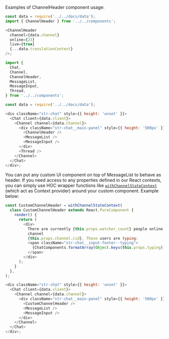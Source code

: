 Examples of ChannelHeader component usage:

```js
const data = require('../../docs/data');
import { ChannelHeader } from '../../components';

<ChannelHeader
  channel={data.channel}
  online={23}
  live={true}
  {...data.translationContext}
/>;
```

```js
import {
  Chat,
  Channel,
  ChannelHeader,
  MessageList,
  MessageInput,
  Thread,
} from '../../components';

const data = require('../../docs/data');

<div className="str-chat" style={{ height: 'unset' }}>
  <Chat client={data.client}>
    <Channel channel={data.channel}>
      <div className="str-chat__main-panel" style={{ height: '500px' }}>
        <ChannelHeader />
        <MessageList />
        <MessageInput />
      </div>
      <Thread />
    </Channel>
  </Chat>
</div>;
```

You can put any custom UI component on top of MessageList to behave as header.
If you need access to any properties defined in our React contexts, you can simply use HOC wrapper functions like [`withChannelStateContext`](#section-withchannelstatecontext) (which act as Context provider) around your custom component. Example below:

```js static
const CustomChannelHeader = withChannelStateContext(
  class CustomChannelHeader extends React.PureComponent {
    render() {
      return (
        <div>
          There are currently {this.props.watcher_count} people online in
          channel
          {this.props.channel.cid}. These users are typing:
          <span className="str-chat__input-footer--typing">
            {ChatComponents.formatArray(Object.keys(this.props.typing))}
          </span>
        </div>
      );
    }
  },
);

<div className="str-chat" style={{ height: 'unset' }}>
  <Chat client={data.client}>
    <Channel channel={data.channel}>
      <div className="str-chat__main-panel" style={{ height: '500px' }}>
        <CustomChannelHeader />
        <MessageList />
        <MessageInput />
      </div>
    </Channel>
  </Chat>
</div>;
```
